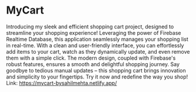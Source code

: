 # MyCart
 Introducing my sleek and efficient shopping cart project, designed to streamline your shopping experience! Leveraging the power of Firebase Realtime Database, this application seamlessly manages your shopping list in real-time. With a clean and user-friendly interface, you can effortlessly add items to your cart, watch as they dynamically update, and even remove them with a simple click. The modern design, coupled with Firebase's robust features, ensures a smooth and delightful shopping journey. Say goodbye to tedious manual updates – this shopping cart brings innovation and simplicity to your fingertips. Try it now and redefine the way you shop!
 Link: https://mycart-bysahilmehta.netlify.app/
